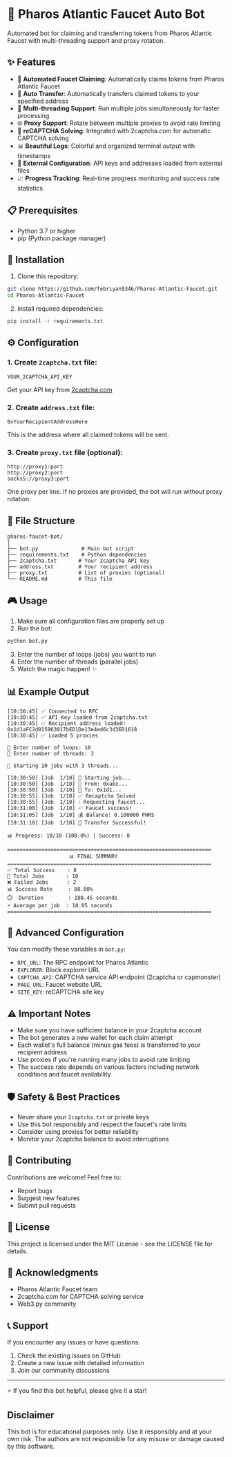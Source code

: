 # 🚰 Pharos Atlantic Faucet Auto Bot

Automated bot for claiming and transferring tokens from Pharos Atlantic Faucet with multi-threading support and proxy rotation.

## ✨ Features

- 🤖 **Automated Faucet Claiming**: Automatically claims tokens from Pharos Atlantic Faucet
- 🔄 **Auto Transfer**: Automatically transfers claimed tokens to your specified address
- 🧵 **Multi-threading Support**: Run multiple jobs simultaneously for faster processing
- 🌐 **Proxy Support**: Rotate between multiple proxies to avoid rate limiting
- 🔐 **reCAPTCHA Solving**: Integrated with 2captcha.com for automatic CAPTCHA solving
- 📊 **Beautiful Logs**: Colorful and organized terminal output with timestamps
- 💾 **External Configuration**: API keys and addresses loaded from external files
- 📈 **Progress Tracking**: Real-time progress monitoring and success rate statistics

## 📋 Prerequisites

- Python 3.7 or higher
- pip (Python package manager)

## 🚀 Installation

1. Clone this repository:
```bash
git clone https://github.com/febriyan9346/Pharos-Atlantic-Faucet.git
cd Pharos-Atlantic-Faucet
```

2. Install required dependencies:
```bash
pip install -r requirements.txt
```

## ⚙️ Configuration

### 1. Create `2captcha.txt` file:
```
YOUR_2CAPTCHA_API_KEY
```
Get your API key from [2captcha.com](https://2captcha.com)

### 2. Create `address.txt` file:
```
0xYourRecipientAddressHere
```
This is the address where all claimed tokens will be sent.

### 3. Create `proxy.txt` file (optional):
```
http://proxy1:port
http://proxy2:port
socks5://proxy3:port
```
One proxy per line. If no proxies are provided, the bot will run without proxy rotation.

## 📝 File Structure

```
pharos-faucet-bot/
│
├── bot.py              # Main bot script
├── requirements.txt    # Python dependencies
├── 2captcha.txt       # Your 2captcha API key
├── address.txt        # Your recipient address
├── proxy.txt          # List of proxies (optional)
└── README.md          # This file
```

## 🎮 Usage

1. Make sure all configuration files are properly set up
2. Run the bot:
```bash
python bot.py
```

3. Enter the number of loops (jobs) you want to run
4. Enter the number of threads (parallel jobs)
5. Watch the magic happen! ✨

## 📊 Example Output

```
[10:30:45] ✅ Connected to RPC
[10:30:45] ✅ API Key loaded from 2captcha.txt
[10:30:45] ✅ Recipient address loaded: 0x1d1aFC2d015963017bED1De13e4ed6c3d3ED1618
[10:30:45] ✅ Loaded 5 proxies

📢 Enter number of loops: 10
🧵 Enter number of threads: 3

🚀 Starting 10 jobs with 3 threads...

[10:30:50] [Job  1/10] 🚀 Starting job...
[10:30:50] [Job  1/10] 🔑 From: 0xabc...
[10:30:50] [Job  1/10] 🎯 To: 0x1d1...
[10:30:55] [Job  1/10] ✅ Recaptcha Solved
[10:30:55] [Job  1/10] 💧 Requesting faucet...
[10:31:00] [Job  1/10] ✅ Faucet success!
[10:31:05] [Job  1/10] 💰 Balance: 0.100000 PHRS
[10:31:10] [Job  1/10] 🎉 Transfer Successful!

📊 Progress: 10/10 (100.0%) | Success: 8

==================================================================
                    📊 FINAL SUMMARY
==================================================================
✅ Total Success    : 8
📢 Total Jobs       : 10
❌ Failed Jobs      : 2
📊 Success Rate     : 80.00%
⏱️  Duration        : 180.45 seconds
⚡ Average per job  : 18.05 seconds
==================================================================
```

## 🔧 Advanced Configuration

You can modify these variables in `bot.py`:

- `RPC_URL`: The RPC endpoint for Pharos Atlantic
- `EXPLORER`: Block explorer URL
- `CAPTCHA_API`: CAPTCHA service API endpoint (2captcha or capmonster)
- `PAGE_URL`: Faucet website URL
- `SITE_KEY`: reCAPTCHA site key

## ⚠️ Important Notes

- Make sure you have sufficient balance in your 2captcha account
- The bot generates a new wallet for each claim attempt
- Each wallet's full balance (minus gas fees) is transferred to your recipient address
- Use proxies if you're running many jobs to avoid rate limiting
- The success rate depends on various factors including network conditions and faucet availability

## 🛡️ Safety & Best Practices

- Never share your `2captcha.txt` or private keys
- Use this bot responsibly and respect the faucet's rate limits
- Consider using proxies for better reliability
- Monitor your 2captcha balance to avoid interruptions

## 🤝 Contributing

Contributions are welcome! Feel free to:
- Report bugs
- Suggest new features
- Submit pull requests

## 📄 License

This project is licensed under the MIT License - see the LICENSE file for details.


## 🙏 Acknowledgments

- Pharos Atlantic Faucet team
- 2captcha.com for CAPTCHA solving service
- Web3.py community

## 📞 Support

If you encounter any issues or have questions:
1. Check the existing issues on GitHub
2. Create a new issue with detailed information
3. Join our community discussions

---

⭐ If you find this bot helpful, please give it a star!

## Disclaimer

This bot is for educational purposes only. Use it responsibly and at your own risk. The authors are not responsible for any misuse or damage caused by this software.
